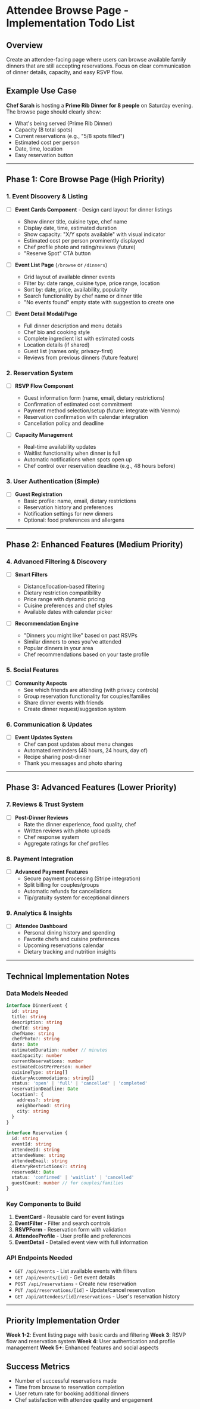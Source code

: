 # Attendee Browse Page - Implementation Todo List

## Overview

Create an attendee-facing page where users can browse available family dinners that are still accepting reservations. Focus on clear communication of dinner details, capacity, and easy RSVP flow.

## Example Use Case
**Chef Sarah** is hosting a **Prime Rib Dinner for 8 people** on Saturday evening. The browse page should clearly show:
- What's being served (Prime Rib Dinner)
- Capacity (8 total spots)
- Current reservations (e.g., "5/8 spots filled")
- Estimated cost per person
- Date, time, location
- Easy reservation button

---

## Phase 1: Core Browse Page (High Priority)

### 1. Event Discovery & Listing
- [ ] **Event Cards Component** - Design card layout for dinner listings
  - Show dinner title, cuisine type, chef name
  - Display date, time, estimated duration
  - Show capacity: "X/Y spots available" with visual indicator
  - Estimated cost per person prominently displayed
  - Chef profile photo and rating/reviews (future)
  - "Reserve Spot" CTA button

- [ ] **Event List Page** (`/browse` or `/dinners`)
  - Grid layout of available dinner events
  - Filter by: date range, cuisine type, price range, location
  - Sort by: date, price, availability, popularity
  - Search functionality by chef name or dinner title
  - "No events found" empty state with suggestion to create one

- [ ] **Event Detail Modal/Page**
  - Full dinner description and menu details
  - Chef bio and cooking style
  - Complete ingredient list with estimated costs
  - Location details (if shared)
  - Guest list (names only, privacy-first)
  - Reviews from previous dinners (future feature)

### 2. Reservation System
- [ ] **RSVP Flow Component**
  - Guest information form (name, email, dietary restrictions)
  - Confirmation of estimated cost commitment
  - Payment method selection/setup (future: integrate with Venmo)
  - Reservation confirmation with calendar integration
  - Cancellation policy and deadline

- [ ] **Capacity Management**
  - Real-time availability updates
  - Waitlist functionality when dinner is full
  - Automatic notifications when spots open up
  - Chef control over reservation deadline (e.g., 48 hours before)

### 3. User Authentication (Simple)
- [ ] **Guest Registration**
  - Basic profile: name, email, dietary restrictions
  - Reservation history and preferences
  - Notification settings for new dinners
  - Optional: food preferences and allergens

---

## Phase 2: Enhanced Features (Medium Priority)

### 4. Advanced Filtering & Discovery
- [ ] **Smart Filters**
  - Distance/location-based filtering
  - Dietary restriction compatibility
  - Price range with dynamic pricing
  - Cuisine preferences and chef styles
  - Available dates with calendar picker

- [ ] **Recommendation Engine**
  - "Dinners you might like" based on past RSVPs
  - Similar dinners to ones you've attended
  - Popular dinners in your area
  - Chef recommendations based on your taste profile

### 5. Social Features
- [ ] **Community Aspects**
  - See which friends are attending (with privacy controls)
  - Group reservation functionality for couples/families
  - Share dinner events with friends
  - Create dinner request/suggestion system

### 6. Communication & Updates
- [ ] **Event Updates System**
  - Chef can post updates about menu changes
  - Automated reminders (48 hours, 24 hours, day of)
  - Recipe sharing post-dinner
  - Thank you messages and photo sharing

---

## Phase 3: Advanced Features (Lower Priority)

### 7. Reviews & Trust System
- [ ] **Post-Dinner Reviews**
  - Rate the dinner experience, food quality, chef
  - Written reviews with photo uploads
  - Chef response system
  - Aggregate ratings for chef profiles

### 8. Payment Integration
- [ ] **Advanced Payment Features**
  - Secure payment processing (Stripe integration)
  - Split billing for couples/groups
  - Automatic refunds for cancellations
  - Tip/gratuity system for exceptional dinners

### 9. Analytics & Insights
- [ ] **Attendee Dashboard**
  - Personal dining history and spending
  - Favorite chefs and cuisine preferences
  - Upcoming reservations calendar
  - Dietary tracking and nutrition insights

---

## Technical Implementation Notes

### Data Models Needed
```typescript
interface DinnerEvent {
  id: string
  title: string
  description: string
  chefId: string
  chefName: string
  chefPhoto?: string
  date: Date
  estimatedDuration: number // minutes
  maxCapacity: number
  currentReservations: number
  estimatedCostPerPerson: number
  cuisineType: string[]
  dietaryAccommodations: string[]
  status: 'open' | 'full' | 'cancelled' | 'completed'
  reservationDeadline: Date
  location?: {
    address?: string
    neighborhood: string
    city: string
  }
}

interface Reservation {
  id: string
  eventId: string
  attendeeId: string
  attendeeName: string
  attendeeEmail: string
  dietaryRestrictions?: string
  reservedAt: Date
  status: 'confirmed' | 'waitlist' | 'cancelled'
  guestCount: number // for couples/families
}
```

### Key Components to Build
1. **EventCard** - Reusable card for event listings
2. **EventFilter** - Filter and search controls
3. **RSVPForm** - Reservation form with validation
4. **AttendeeProfile** - User profile and preferences
5. **EventDetail** - Detailed event view with full information

### API Endpoints Needed
- `GET /api/events` - List available events with filters
- `GET /api/events/[id]` - Get event details
- `POST /api/reservations` - Create new reservation
- `PUT /api/reservations/[id]` - Update/cancel reservation
- `GET /api/attendees/[id]/reservations` - User's reservation history

---

## Priority Implementation Order

**Week 1-2**: Event listing page with basic cards and filtering
**Week 3**: RSVP flow and reservation system
**Week 4**: User authentication and profile management
**Week 5+**: Enhanced features and social aspects

## Success Metrics
- Number of successful reservations made
- Time from browse to reservation completion
- User return rate for booking additional dinners
- Chef satisfaction with attendee quality and engagement
